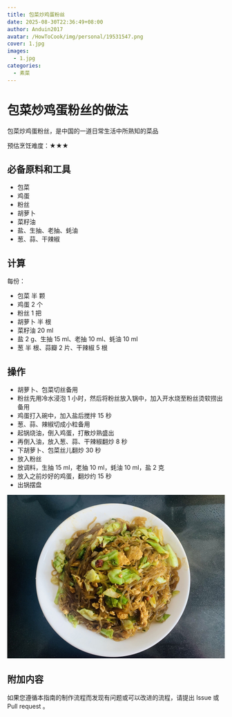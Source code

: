 ```yaml
---
title: 包菜炒鸡蛋粉丝
date: 2025-08-30T22:36:49+08:00
author: Anduin2017
avatar: /HowToCook/img/personal/19531547.png
cover: 1.jpg
images:
  - 1.jpg
categories:
  - 素菜
---
```


# 包菜炒鸡蛋粉丝的做法

包菜炒鸡蛋粉丝，是中国的一道日常生活中所熟知的菜品

预估烹饪难度：★★★

## 必备原料和工具

* 包菜
* 鸡蛋
* 粉丝
* 胡萝卜
* 菜籽油
* 盐、生抽、老抽、蚝油
* 葱、蒜、干辣椒

## 计算

每份：

* 包菜 半 颗
* 鸡蛋 2 个
* 粉丝 1 把
* 胡萝卜 半 根
* 菜籽油 20 ml
* 盐 2 g、生抽 15 ml、老抽 10 ml、蚝油 10 ml
* 葱 半 根、蒜瓣 2 片、干辣椒 5 根

## 操作

* 胡萝卜、包菜切丝备用
* 粉丝先用冷水浸泡 1 小时，然后将粉丝放入锅中，加入开水烧至粉丝烫软捞出备用
* 鸡蛋打入碗中，加入盐后搅拌 15 秒
* 葱、蒜、辣椒切成小粒备用
* 起锅烧油，倒入鸡蛋，打散炒熟盛出
* 再倒入油，放入葱、蒜、干辣椒翻炒 8 秒
* 下胡萝卜、包菜丝儿翻炒 30 秒
* 放入粉丝
* 放调料，生抽 15 ml，老抽 10 ml，蚝油 10 ml，盐 2 克
* 放入之前炒好的鸡蛋，翻炒约 15 秒
* 出锅摆盘

![示例菜成品](./1.jpg)

## 附加内容

如果您遵循本指南的制作流程而发现有问题或可以改进的流程，请提出 Issue 或 Pull request 。

